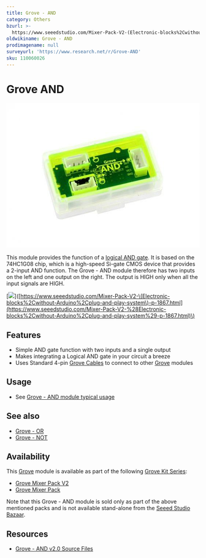 ```yaml
---
title: Grove - AND
category: Others
bzurl: >-
  https://www.seeedstudio.com/Mixer-Pack-V2-(Electronic-blocks%2Cwithout-Arduino%2Cplug-and-play-system)-p-1867.html
oldwikiname: Grove - AND
prodimagename: null
surveyurl: 'https://www.research.net/r/Grove-AND'
sku: 110060026
---
```


# Grove AND

![](https://github.com/SeeedDocument/Grove-AND/raw/master/img/AND_photo1.jpg)

This module provides the function of a [logical AND gate](http://en.wikipedia.org/wiki/AND_gate). It is based on the 74HC1G08 chip, which is a high-speed Si-gate CMOS device that provides a 2-input AND function. The Grove - AND module therefore has two inputs on the left and one output on the right. The output is HIGH only when all the input signals are HIGH.

\[![](https://github.com/SeeedDocument/Seeed-WiKi/raw/master/docs/images/300px-Get_One_Now_Banner-ragular.png)\]\([https://www.seeedstudio.com/Mixer-Pack-V2-\(Electronic-blocks%2Cwithout-Arduino%2Cplug-and-play-system\)-p-1867.html](https://www.seeedstudio.com/Mixer-Pack-V2-%28Electronic-blocks%2Cwithout-Arduino%2Cplug-and-play-system%29-p-1867.html)\)

## Features

* Simple AND gate function with two inputs and a single output
* Makes integrating a Logical AND gate in your circuit a breeze
* Uses Standard 4-pin [Grove Cables](/GROVE_System#Grove_Cables) to connect to other [Grove](/Grove) modules

## Usage

* See [Grove - AND module typical usage](/GROVE_MIXER_PACK_V2#Grove-AND_module)

## See also

* [Grove - OR](/Grove-OR)
* [Grove - NOT](/Grove-NOT)

## Availability

This [Grove](/Grove) module is available as part of the following [Grove Kit Series](/GROVE_System#GROVE_Kit_Series):

* [Grove Mixer Pack V2](/GROVE_MIXER_PACK_V2)
* [Grove Mixer Pack](/Grove-Mixer_Pack)

Note that this Grove - AND module is sold only as part of the above mentioned packs and is not available stand-alone from the [Seeed Studio Bazaar](http://www.seeedstudio.com/depot/).

## Resources

* [Grove - AND v2.0 Source Files](https://github.com/SeeedDocument/Grove-AND/raw/master/res/Grove-AND_v2.0_Eagle.zip)

